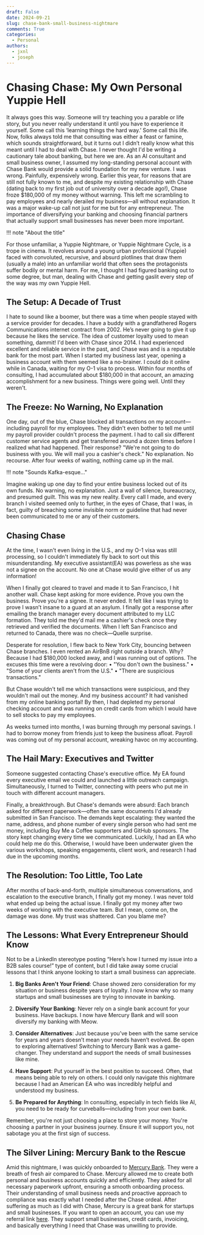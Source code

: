 ```yaml
---
draft: False
date: 2024-09-21
slug: chase-bank-small-business-nightmare
comments: True
categories:
  - Personal
authors:
  - jxnl
  - joseph
---
```


# Chasing Chase: My Own Personal Yuppie Hell

It always goes this way. Someone will try teaching you a parable or life story, but you never really understand it until you have to experience it yourself. Some call this ‘learning things the hard way.’  Some call this life. Now, folks always told me that consulting was either a feast or famine, which sounds straightforward, but it turns out I didn’t really know what this meant until I had to deal with Chase. 
I never thought I'd be writing a cautionary tale about banking, but here we are. As an AI consultant and small business owner, I assumed my long-standing personal account with Chase Bank would provide a solid foundation for my new venture. I was wrong. Painfully, expensively wrong.
Earlier this year, for reasons that are still not fully known to me, and despite my existing relationship with Chase (dating back to my first job out of university over a decade ago!), Chase froze $180,000 of my money without warning.
This left me scrambling to pay employees and nearly derailed my business—all without explanation. It was a major wake-up call not just for me but for any entrepreneur. The importance of diversifying your banking and choosing financial partners that actually support small businesses has never been more important.

!!! note "About the title"

  For those unfamiliar, a Yuppie Nightmare, or Yuppie Nightmare Cycle, is a trope in cinema. It revolves around a young urban professional (Yuppie) faced with convoluted, recursive, and absurd plotlines that draw them (usually a male) into an unfamiliar world that often sees the protagonists suffer bodily or mental harm.  For me, I thought I had figured banking out to some degree, but man, dealing with Chase and getting gaslit every step of the way was my own Yuppie Hell.


## The Setup: A Decade of Trust

I hate to sound like a boomer, but there was a time when people stayed with a service provider for decades. I have a buddy with a grandfathered Rogers Communications internet contract from 2002. He’s never going to give it up because he likes the service. The idea of customer loyalty used to mean something, dammit!  I'd been with Chase since 2014. I had experienced excellent and reliable service in the past, and Chase was and is a reputable bank for the most part. When I started my business last year, opening a business account with them seemed like a no-brainer. I could do it online while in Canada, waiting for my O-1 visa to process. Within four months of consulting, I had accumulated about $180,000 in that account, an amazing accomplishment for a new business. Things were going well. Until they weren't.

## The Freeze: No Warning, No Explanation

One day, out of the blue, Chase blocked all transactions on my account—including payroll for my employees. They didn't even bother to tell me until my payroll provider couldn't process the payment. I had to call six different customer service agents and get transferred around a dozen times before I realized what had happened. Their response? "We're not going to do business with you. We will mail you a cashier's check." No explanation. No recourse. After four weeks of waiting, nothing came up in the mail.

!!! note "Sounds Kafka-esque…"

 Imagine waking up one day to find your entire business locked out of its own funds. No warning, no explanation. Just a wall of silence, bureaucracy, and presumed guilt. This was my new reality. Every call I made, and every branch I visited seemed only to further, in the eyes of Chase, that I was, in fact, guilty of breaching some invisible norm or guideline that had never been communicated to me or any of their customers. 

## Chasing Chase

At the time, I wasn't even living in the U.S., and my O-1 visa was still processing, so I couldn't immediately fly back to sort out this misunderstanding. My executive assistant(EA) was powerless as she was not a signee on the account. No one at Chase would give either of us any information!

When I finally got cleared to travel and made it to San Francisco, I hit another wall. Chase kept asking for more evidence. Prove you own the business. Prove you're a signee. It never ended. It felt like I was trying to prove I wasn’t insane to a guard at an asylum. I finally got a response after emailing the branch manager every document attributed to my LLC formation. They told me they'd mail me a cashier's check once they retrieved and verified the documents. When I left San Francisco and returned to Canada, there was no check—Quelle surprise. 

Desperate for resolution, I flew back to New York City, bouncing between Chase branches. I even rented an AirBnB right outside a branch. Why? Because I had $180,000 locked away, and I was running out of options.
The excuses this time were a revolving door:
•	"You don't own the business."
•	"Some of your clients aren't from the U.S."
•	"There are suspicious transactions."

But Chase wouldn't tell me which transactions were suspicious, and they wouldn't mail out the money. And my business account? It had vanished from my online banking portal! By then, I had depleted my personal checking account and was running on credit cards from which I would have to sell stocks to pay my employees.

As weeks turned into months, I was burning through my personal savings. I had to borrow money from friends just to keep the business afloat. Payroll was coming out of my personal account, wreaking havoc on my accounting. 

## The Hail Mary: Executives and Twitter

Someone suggested contacting Chase's executive office. My EA found every executive email we could and launched a little outreach campaign. Simultaneously, I turned to Twitter, connecting with peers who put me in touch with different account managers.

Finally, a breakthrough. But Chase's demands were absurd: Each branch asked for different paperwork—often the same documents I'd already submitted in San Francisco. The demands kept escalating: they wanted the name, address, and phone number of every single person who had sent me money, including Buy Me a Coffee supporters and GitHub sponsors. The story kept changing every time we communicated. Luckily, I had an EA who could help me do this. Otherwise, I would have been underwater given the various workshops, speaking engagements, client work, and research I had due in the upcoming months.

## The Resolution: Too Little, Too Late

After months of back-and-forth, multiple simultaneous conversations, and escalation to the executive branch, I finally got my money. I was never told what ended up being the actual issue. I finally got my money after two weeks of working with the executive team. But I mean, come on, the damage was done. My trust was shattered. Can you blame me?


## The Lessons: What Every Entrepreneur Should Know
Not to be a LinkedIn stereotype posting “Here’s how I turned my issue into a B2B sales course!”  type of content, but I did take away some crucial lessons that I think anyone looking to start a small business can appreciate.

1. **Big Banks Aren't Your Friend**: Chase showed zero consideration for my situation or business despite years of loyalty. I now know why so many startups and small businesses are trying to innovate in banking.

2. **Diversify Your Banking**: Never rely on a single bank account for your business. Have backups. I now have Mercury Bank and will soon diversify my banking with Meow.

3. **Consider Alternatives**:  Just because you’ve been with the same service for years and years doesn’t mean your needs haven’t evolved. Be open to exploring alternatives! Switching to Mercury Bank was a game-changer. They understand and support the needs of small businesses like mine.

4. **Have Support**: Put yourself in the best position to succeed. Often, that means being able to rely on others.  I could only navigate this nightmare because I had an American EA who was incredibly helpful and understood my business. 

5. **Be Prepared for Anything**: In consulting, especially in tech fields like AI, you need to be ready for curveballs—including from your own bank.

Remember, you're not just choosing a place to store your money. You're choosing a partner in your business journey. Ensure it will support you, not sabotage you at the first sign of success. 

## The Silver Lining: Mercury Bank to the Rescue

Amid this nightmare, I was quickly onboarded to [Mercury Bank](https://app.mercury.com/r/567). They were a breath of fresh air compared to Chase. Mercury allowed me to create both personal and business accounts quickly and efficiently. They asked for all necessary paperwork upfront, ensuring a smooth onboarding process. Their understanding of small business needs and proactive approach to compliance was exactly what I needed after the Chase ordeal.
 After suffering as much as I did with Chase, Mercury is a great bank for startups and small businesses. If you want to open an account, you can use my referral link [here](https://app.mercury.com/r/567). They support small businesses, credit cards, invoicing, and basically everything I need that Chase was unwilling to provide.
